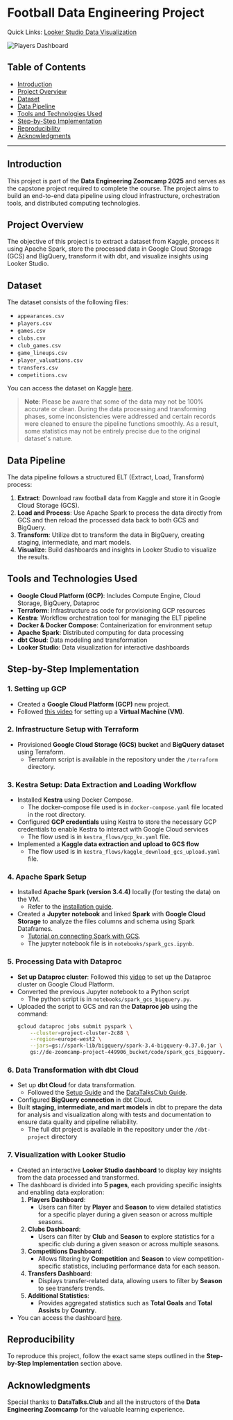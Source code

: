 # Football Data Engineering Project

Quick Links: [Looker Studio Data Visualization](https://lookerstudio.google.com/reporting/70c08dd6-9771-41d6-a549-ab60b1409b00) 

![Players Dashboard](https://github.com/AbdelaliEch/final_project/blob/main/images/Players%20Dashboard.jpg)

## Table of Contents
- [Introduction](#introduction)
- [Project Overview](#project-overview)
- [Dataset](#dataset)
- [Data Pipeline](#data-pipeline)
- [Tools and Technologies Used](#tools-and-technologies-used)
- [Step-by-Step Implementation](#step-by-step-implementation)
- [Reproducibility](#reproducibility)
- [Acknowledgments](#acknowledgments)

---

## Introduction
This project is part of the **Data Engineering Zoomcamp 2025** and serves as the capstone project required to complete the course. The project aims to build an end-to-end data pipeline using cloud infrastructure, orchestration tools, and distributed computing technologies.

## Project Overview
The objective of this project is to extract a dataset from Kaggle, process it using Apache Spark, store the processed data in Google Cloud Storage (GCS) and BigQuery, transform it with dbt, and visualize insights using Looker Studio.

## Dataset
The dataset consists of the following files:
- `appearances.csv`
- `players.csv`
- `games.csv`
- `clubs.csv`
- `club_games.csv`
- `game_lineups.csv`
- `player_valuations.csv`
- `transfers.csv`
- `competitions.csv`  

You can access the dataset on Kaggle [here](https://www.kaggle.com/datasets/davidcariboo/player-scores).  
> **Note**: Please be aware that some of the data may not be 100% accurate or clean. During the data processing and transforming phases, some inconsistencies were addressed and certain records were cleaned to ensure the pipeline functions smoothly. As a result, some statistics may not be entirely precise due to the original dataset's nature.

## Data Pipeline
The data pipeline follows a structured ELT (Extract, Load, Transform) process:
1. **Extract**: Download raw football data from Kaggle and store it in Google Cloud Storage (GCS).
2. **Load and Process**: Use Apache Spark to process the data directly from GCS and then reload the processed data back to both GCS and BigQuery.
3. **Transform**: Utilize dbt to transform the data in BigQuery, creating staging, intermediate, and mart models.
5. **Visualize**: Build dashboards and insights in Looker Studio to visualize the results.

## Tools and Technologies Used
- **Google Cloud Platform (GCP)**: Includes Compute Engine, Cloud Storage, BigQuery, Dataproc
- **Terraform**: Infrastructure as code for provisioning GCP resources
- **Kestra**: Workflow orchestration tool for managing the ELT pipeline
- **Docker & Docker Compose**: Containerization for environment setup
- **Apache Spark**: Distributed computing for data processing
- **dbt Cloud**: Data modeling and transformation
- **Looker Studio**: Data visualization for interactive dashboards

## Step-by-Step Implementation
### 1. Setting up GCP
- Created a **Google Cloud Platform (GCP)** new project.
- Followed [this video](https://youtu.be/ae-CV2KfoN0?si=jq2KO6LgsO2F_D_v) for setting up a **Virtual Machine (VM)**.

### 2. Infrastructure Setup with Terraform
- Provisioned **Google Cloud Storage (GCS) bucket** and **BigQuery dataset** using Terraform.
  - Terraform script is available in the repository under the `/terraform` directory.

### 3. Kestra Setup: Data Extraction and Loading Workflow
- Installed **Kestra** using Docker Compose.
  - The docker-compose file used is in `docker-compose.yaml` file located in the root directory.
- Configured **GCP credentials** using Kestra to store the necessary GCP credentials to enable Kestra to interact with Google Cloud services
  - The flow used is in `kestra_flows/gcp_kv.yaml` file.
- Implemented a **Kaggle data extraction and upload to GCS flow**
  - The flow used is in `kestra_flows/kaggle_download_gcs_upload.yaml` file.

### 4. Apache Spark Setup
- Installed **Apache Spark (version 3.4.4)** locally (for testing the data) on the VM.
  - Refer to the [installation guide](https://youtu.be/hqUbB9c8sKg?si=coujzlSGM3fRzqKz).
- Created a **Jupyter notebook** and linked **Spark** with **Google Cloud Storage** to analyze the files columns and schema using Spark Dataframes.
  - [Tutorial on connecting Spark with GCS](https://youtu.be/Yyz293hBVcQ?si=ei5qu9n9NXTVTf2n).
  - The jupyter notebook file is in `notebooks/spark_gcs.ipynb`.

### 5. Processing Data with Dataproc
- **Set up Dataproc cluster**: Followed this [video](https://youtu.be/osAiAYahvh8?si=QDfmIj-xN3DZD7Yd) to set up the Dataproc cluster on Google Cloud Platform.
- Converted the previous Jupyter notebook to a Python script
  - The python script is in `notebooks/spark_gcs_bigquery.py`.
- Uploaded the script to GCS and ran the **Dataproc job** using the command:
  ```bash
  gcloud dataproc jobs submit pyspark \
      --cluster=project-cluster-2c88 \
      --region=europe-west2 \
      --jars=gs://spark-lib/bigquery/spark-3.4-bigquery-0.37.0.jar \
      gs://de-zoomcamp-project-449906_bucket/code/spark_gcs_bigquery.py
  ```

### 6. Data Transformation with dbt Cloud
- Set up **dbt Cloud** for data transformation.
  - Followed the [Setup Guide](https://github.com/ManuelGuerra1987/data-engineering-zoomcamp-notes/tree/main/4_Analytics-Engineering) and the [DataTalksClub Guide](https://github.com/DataTalksClub/data-engineering-zoomcamp/blob/main/04-analytics-engineering/dbt_cloud_setup.md).
- Configured **BigQuery connection** in dbt Cloud.
- Built **staging, intermediate, and mart models** in dbt to prepare the data for analysis and visualization along with tests and documentation to ensure data quality and pipeline reliability.
  - The full dbt project is available in the repository under the `/dbt-project` directory

 
### 7. Visualization with Looker Studio
- Created an interactive **Looker Studio dashboard** to display key insights from the data processed and transformed.
- The dashboard is divided into **5 pages**, each providing specific insights and enabling data exploration:
  1. **Players Dashboard**:
     - Users can filter by **Player** and **Season** to view detailed statistics for a specific player during a given season or across multiple seasons.
  2. **Clubs Dashboard**:
     - Users can filter by **Club** and **Season** to explore statistics for a specific club during a given season or across multiple seasons.
  4. **Competitions Dashboard**:
     - Allows filtering by **Competition** and **Season** to view competition-specific statistics, including performance data for each season.
  6. **Transfers Dashboard**:
     - Displays transfer-related data, allowing users to filter by **Season** to see transfers trends.
  7. **Additional Statistics**:
     - Provides aggregated statistics such as **Total Goals** and **Total Assists** by **Country**. 
- You can access the dashboard [here](https://lookerstudio.google.com/reporting/70c08dd6-9771-41d6-a549-ab60b1409b00).

## Reproducibility
To reproduce this project, follow the exact same steps outlined in the **Step-by-Step Implementation** section above.

## Acknowledgments
Special thanks to **DataTalks.Club** and all the instructors of the **Data Engineering Zoomcamp** for the valuable learning experience.
